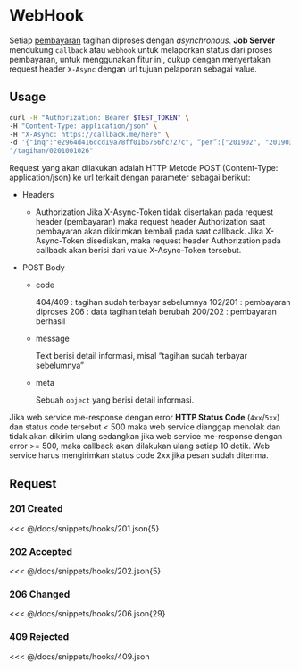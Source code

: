 # WebHook <Badge text="beta" type="warn"/> 

Setiap [pembayaran](/guide/payment.html) tagihan diproses dengan _asynchronous_. __Job Server__ mendukung `callback` atau `webhook` untuk melaporkan status dari proses pembayaran, untuk menggunakan fitur ini, cukup dengan menyertakan request header `X-Async` dengan url tujuan pelaporan sebagai value.

## Usage

```bash
curl -H "Authorization: Bearer $TEST_TOKEN" \
-H "Content-Type: application/json" \
-H "X-Async: https://callback.me/here" \
-d '{"inq":"e2964d416ccd19a78ff01b6766fc727c", “per”:["201902", "201903"],"pid":"evidence-token","amo":119600, “mer”: “Warteg”}' \
"/tagihan/0201001026"
```

Request yang akan dilakukan adalah HTTP Metode POST (Content-Type: application/json) ke url terkait dengan parameter sebagai berikut:

- Headers
  - Authorization
      Jika X-Async-Token tidak disertakan pada request header (pembayaran) maka request header Authorization saat pembayaran akan dikirimkan kembali pada saat callback. Jika X-Async-Token disediakan, maka request header Authorization pada callback akan berisi dari value X-Async-Token tersebut.

- POST Body
  - code

      404/409 : tagihan sudah terbayar sebelumnya
      102/201 : pembayaran diproses
      206 : data tagihan telah berubah
      200/202 : pembayaran berhasil

  - message

      Text berisi detail informasi, misal “tagihan sudah terbayar sebelumnya”

  - meta

      Sebuah `object` yang berisi detail informasi.

Jika web service me-response dengan error __HTTP Status Code__ (`4xx`/`5xx`) dan status code tersebut < 500 maka web service dianggap menolak dan tidak akan dikirim ulang sedangkan jika web service me-response dengan error >= 500, maka callback akan dilakukan ulang setiap 10 detik. Web service harus mengirimkan status code 2xx jika pesan sudah diterima.

## Request

### 201 Created

<<< @/docs/snippets/hooks/201.json{5}

### 202 Accepted

<<< @/docs/snippets/hooks/202.json{5}

### 206 Changed

<<< @/docs/snippets/hooks/206.json{29}

### 409 Rejected

<<< @/docs/snippets/hooks/409.json
